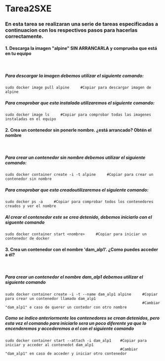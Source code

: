 # Tarea2SXE

### En esta tarea se realizaran una serie de tareas especificadas a continuacion con los respectivos pasos para hacerlas correctamente.

#### 1. Descarga la imagen "alpine" SIN ARRANCARLA y comprueba que está en tu equipo
  ‎ 
##### Para descargar la imagen debemos utilizar el siguiente comando:

```
sudo docker image pull alpine     #Copiar para descargar imagen de alpine
```
##### Para cmoprobar que esta instalada utilizaremos el siguiente comando:
```
sudo docker image ls     #Copiar para comprobar todas las imagenes instaladas en el equipo
```
#### 2. Crea un contenedor sin ponerle nombre. ¿está arrancado? Obtén el nombre
‎ 
##### Para crear un contenedor sin nombre debemos utilizar el siguiente comando:
```
sudo docker container create -i -t alpine     #Copiar para crear un contenedor sin nombre
```
##### Para cmoprobar que esta creadoutilizaremos el siguiente comando:
```
sudo docker ps -a     #Copiar para comprobar todos los contenedores creados y ver el nombre
```
##### Al crear el contenedor este se crea detenido, debemos iniciarlo con el siguente comando
```
sudo docker container start <nombre>     #Copiar para iniciar un contenedor de docker
```
#### 3. Crea un contenedor con el nombre 'dam_alp1'. ¿Como puedes acceder a él?
‎ 
##### Para crear un contenedor el nombre dam_alp1 debemos utilizar el siguiente comando
```
sudo docker container create -i -t --name dam_alp1 alpine     #Copiar para crear un contenedor llamado dam_alp1
                                                              #Cambiar "dam_alp1" e caso de querer un contedor con otro nombre
```
##### Como se indico anteriormente los contenedores se crean detenidos, pero esta vez el comando para iniciarlo sera un poco diferente ya que lo encenderemos y accederemos a el con el siguiente comando
```
sudo docker container start --attach -i dam_alp1    #Copiar para iniciar y acceder al contenedot dam_alp1
                                                    #Cambiar "dam_alp1" en caso de acceder y iniciar otro contenedor
```










